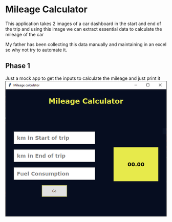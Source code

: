 # Mileage Calculator

This application takes 2 images of a car dashboard in the start and end of the trip
and using this image we can extract essential data to calculate the mileage of the car

My father has been collecting this data manually and maintaining in an excel so why not 
try to automate it.

## Phase 1

Just a mock app to get the inputs to calculate the mileage 
and just print it
<img title="phase 1" src="https://github.com/anishashruti/MileageCalculator/blob/master/window.PNG">
